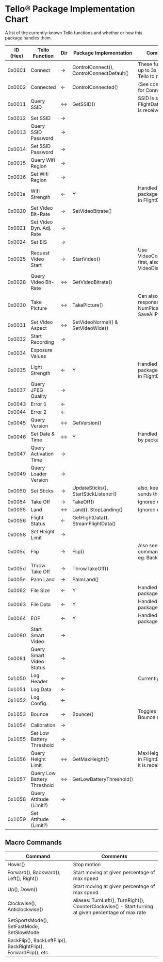 # Tello® Package Implementation Chart
A list of the currently-known Tello functions and whether or how this package handles them.

| ID (Hex) | Tello Function | Dir | Package Implementation | Comments |
| -------- | -------------- | --- | ---------------------- | -------- |
| 0x0001 | Connect  | → | ControlConnect(), ControlConnectDefault() | These funcs wait up to 3s for the Tello to respond |
| 0x0002 | Connected | ← | ControlConnected() | (See comments for Connect) |
| 0x0011 | Query SSID | ↔ | GetSSID() | SSID is stored in FlightData when it is received |
| 0x0012 | Set SSID | → |  |  |
| 0x0013 | Query SSID Password | → |  |  |
| 0x0014 | Set SSID Password | → |  |  |
| 0x0015 | Query Wifi Region | → |  |  |
| 0x0016 | Set Wifi Region | → |  |  | 
| 0x001a | Wifi Strength | ← | Y | Handled by package - stored in FlightData |
| 0x0020 | Set Video Bit-Rate | → | SetVideoBitrate() |  |
| 0x0021 | Set Video Dyn. Adj. Rate | → |  |  |
| 0x0024 | Set EIS | → |  |  |
| 0x0025 | Request Video Start | → | StartVideo() | Use VideoConnect() first, also see VideoDisconnect() |
| 0x0028 | Query Video Bit-Rate | ↔ | GetVideoBitrate() |  |
| 0x0030 | Take Picture | ↔ | TakePicture() | Can also be a response, see also NumPics() and SaveAllPics() |
| 0x0031 | Set Video Aspect | ↔ | SetVideoNormal() & SetVideoWide() |  |
| 0x0032 | Start Recording | → |  |  |
| 0x0034 | Exposure Values | | | |
| 0x0035 | Light Strength | ← | Y | Handled by package - stored in FlightData |
| 0x0037 | Query JPEG Quality | → |  |  |
| 0x0043 | Error 1 | ← |  |  |
| 0x0044 | Error 2 | ← |  |  |
| 0x0045 | Query Version | ↔ | GetVersion() |  |
| 0x0046 | Set Date & Time | ↔ | Y | Handled internally by package |
| 0x0047 | Query Activation Time | → |  |  |
| 0x0049 | Query Loader Version | → |  |  |
| 0x0050 | Set Sticks | → | UpdateSticks(), StartStickListener() | also, keepAlive sends these |
| 0x0054 | Take Off | → | TakeOff() | Ignored on receipt |
| 0x0055 | Land | ↔ | Land(), StopLanding() | Ignored on receipt |
| 0x0056 | Flight Status | ← | GetFlightData(), StreamFlightData() |  |
| 0x0058 | Set Height Limit | → |  |  |
| 0x005c | Flip | → | Flip()  | Also see macro commands below eg. BackFlip() |
| 0x005d | Throw Take Off | → | ThrowTakeOff() |  |
| 0x005e | Palm Land | → | PalmLand() |  |
| 0x0062 | File Size | ← | Y | Handled by package internally |
| 0x0063 | File Data | ← | Y |  Handled by package internally |
| 0x0064 | EOF | ← | Y | Handled by package internally |
| 0x0080 | Start Smart Video | → |  |  |
| 0x0081 | Query Smart Video Status | → |  |  |
| 0x1050 | Log Header | ← |  | Currently ignored |
| 0x1051 | Log Data | ← |  |  |
| 0x1052 | Log Config. | ← |  |  |
| 0x1053 | Bounce | → | Bounce() | Toggles the Bounce mode |
| 0x1054 | Calibration | → |  |  |
| 0x1055 | Set Low Battery Threshold | → |  |  |
| 0x1056 | Query Height Limit | ↔ | GetMaxHeight() | MaxHeight stored in FlightData when it is received |
| 0x1057 | Query Low Battery Threshold | ↔ | GetLowBatteryThreshold() |  |
| 0x1058 | Query Attitude (Limit?) | → |  |  |
| 0x1059 | Set Attitude (Limit?) | → |  |  |

## Macro Commands

| Command | Comments |
| ------- | -------- |
| Hover() | Stop motion |
| Forward(), Backward(), Left(), Right() | Start moving at given percentage of max speed |
| Up(), Down() | Start moving at given percentage of max speed |
| Clockwise(), Anticlockwise() | aliases: TurnLeft(), TurnRight(), CounterClockwise() - Start turning at given percentage of max rate |
| SetSportsMode(), SetFastMode, SetSlowMode | |
| BackFlip(), BackLeftFlip(), BackRightFlip(), ForwardFlip(), etc. |  |
